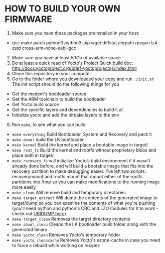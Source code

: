 
# HOW TO BUILD YOUR OWN FIRMWARE
1. Make sure you have these packages preinstalled in your host:
  * gcc make patch python3 python3-pip wget diffstat chrpath rpcgen lz4 zstd cross-arm-none-eabi-gcc
2. Make sure you have at least 50Gb of available space
3. Do at least a quick read of Yocto's Project Quick build doc: http://docs.yoctoproject.org/brief-yoctoprojectqs/index.html
4. Clone this repository in your computer
5. Go to the folder where you downloaded your copy and run `./init.sh`<br>
The init script should do the following things for you
  * Get the modem's bootloader source
  * Get the ARM toolchain to build the bootloader
  * Get Yocto build source
  * Get the specific layers and dependencies to build it all
  * Initialize yocto and add the bitbake layers to the env
6. Run `make`, to see what you can build:
  - `make everything` Build Bootloader, System and Recovery and pack it
  - `make aboot` build the LK bootloader
  - `make kernel` Build the kernel and place a bootable image in target/
  - `make root_fs` Build the kernel and rootfs without proprietary blobs and place both in target/
  - `make recovery_fs` will initialize Yocto’s build environment if it wasn’t already done before, and will build a bootable image that fits into the recovery partition to make debugging easier. I've left two scripts: recoverymount and rootfs mount that mount either of the rootfs partitions into /tmp so you can make modifications to the running image more easily
  - `make clean` Will remove build and temporary directories
  - `make target_extract` Will dump the contents of the generated image to target/dump so you can examine the contents of what you're pushing (you'll need python and python's CRC and LZO modules for it to work - check out [UBIDUMP here](https://github.com/nlitsme/ubidump))
  - `make target_clean` Removes the target directory contents
  - `make aboot_clean` Cleans the LK bootloader build folder along with the generated binary
  - `make yocto_clean` Removes Yocto's temporary folder
  - `make yocto_cleancache` Removes Yocto's sstate-cache in case you need to force a rebuild while working on recipes

